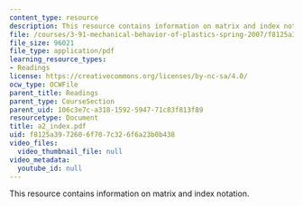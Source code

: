 ```yaml
---
content_type: resource
description: This resource contains information on matrix and index notation.
file: /courses/3-91-mechanical-behavior-of-plastics-spring-2007/f8125a3972606f707c326f6a23b0b438_a2_index.pdf
file_size: 96021
file_type: application/pdf
learning_resource_types:
- Readings
license: https://creativecommons.org/licenses/by-nc-sa/4.0/
ocw_type: OCWFile
parent_title: Readings
parent_type: CourseSection
parent_uid: 106c3e7c-a318-1592-5947-71c83f813f89
resourcetype: Document
title: a2_index.pdf
uid: f8125a39-7260-6f70-7c32-6f6a23b0b438
video_files:
  video_thumbnail_file: null
video_metadata:
  youtube_id: null
---
```

This resource contains information on matrix and index notation.